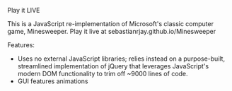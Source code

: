 Play it LIVE

This is a JavaScript re-implementation of Microsoft's classic computer game,
Minesweeper. Play it live at sebastianrjay.github.io/Minesweeper

Features:

- Uses no external JavaScript libraries; relies instead on a purpose-built, streamlined implementation of jQuery that leverages JavaScript's modern DOM functionality to trim off ~9000 lines of code.
- GUI features animations
